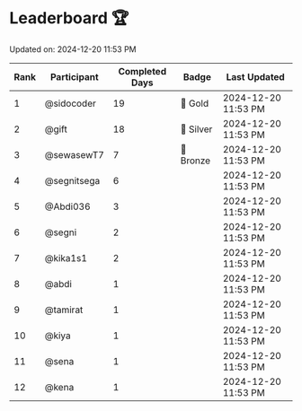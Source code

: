 # Leaderboard 🏆

Updated on: 2024-12-20 11:53 PM

| Rank | Participant       | Completed Days | Badge      | Last Updated         |
|------|-------------------|----------------|------------|----------------------|
| 1    | @sidocoder        | 19             | 🏅 Gold     | 2024-12-20 11:53 PM |
| 2    | @gift             | 18             | 🥈 Silver   | 2024-12-20 11:53 PM |
| 3    | @sewasewT7        | 7              | 🥉 Bronze   | 2024-12-20 11:53 PM |
| 4    | @segnitsega       | 6              |            | 2024-12-20 11:53 PM |
| 5    | @Abdi036          | 3              |            | 2024-12-20 11:53 PM |
| 6    | @segni            | 2              |            | 2024-12-20 11:53 PM |
| 7    | @kika1s1          | 2              |            | 2024-12-20 11:53 PM |
| 8    | @abdi             | 1              |            | 2024-12-20 11:53 PM |
| 9    | @tamirat          | 1              |            | 2024-12-20 11:53 PM |
| 10   | @kiya             | 1              |            | 2024-12-20 11:53 PM |
| 11   | @sena             | 1              |            | 2024-12-20 11:53 PM |
| 12   | @kena             | 1              |            | 2024-12-20 11:53 PM |
